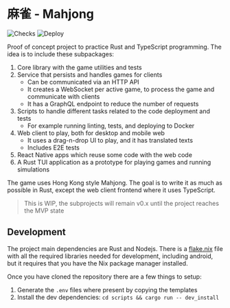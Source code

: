 # 麻雀 - Mahjong

![Checks](https://github.com/igncp/mahjong/actions/workflows/checks.yml/badge.svg) ![Deploy](https://github.com/igncp/mahjong/actions/workflows/deploy.yml/badge.svg)

Proof of concept project to practice Rust and TypeScript programming. The idea is to include
these subpackages:

1. Core library with the game utilities and tests
1. Service that persists and handles games for clients
    - Can be communicated via an HTTP API
    - It creates a WebSocket per active game, to process the game and communicate with clients
    - It has a GraphQL endpoint to reduce the number of requests
1. Scripts to handle different tasks related to the code deployment and tests
    - For example running linting, tests, and deploying to Docker
1. Web client to play, both for desktop and mobile web
    - It uses a drag-n-drop UI to play, and it has translated texts
    - Includes E2E tests
1. React Native apps which reuse some code with the web code
1. A Rust TUI application as a prototype for playing games and running simulations

The game uses Hong Kong style Mahjong. The goal is to write it as much as
possible in Rust, except the web client frontend where it uses TypeScript.

> This is WIP, the subprojects will remain v0.x until the project reaches the MVP state

## Development

The project main dependencies are Rust and Nodejs. There is a
[flake.nix](./flake.nix) file with all the required libraries needed for
development, including android, but it requires that you have the Nix package
manager installed.

Once you have cloned the repository there are a few things to setup:

1. Generate the `.env` files where present by copying the templates
1. Install the dev dependencies: `cd scripts && cargo run -- dev_install`
